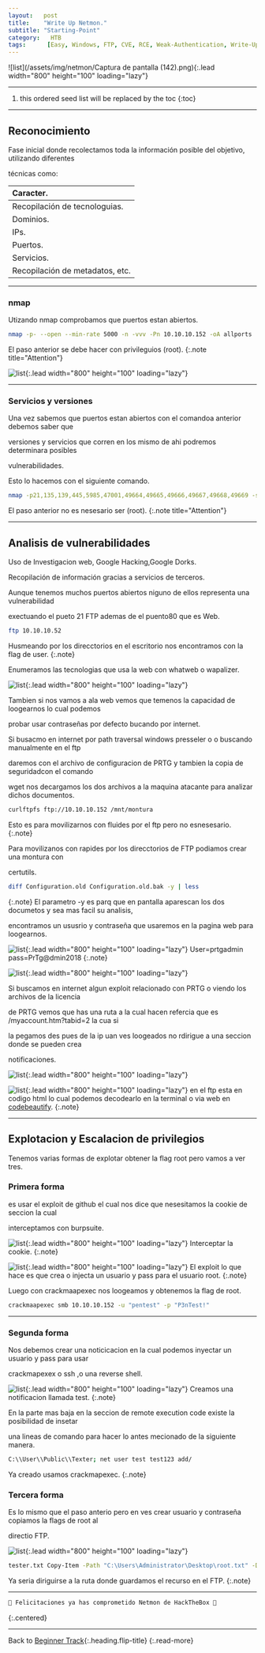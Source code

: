```yaml
---
layout:   post
title:    "Write Up Netmon."
subtitle: "Starting-Point"
category:   HTB
tags:      [Easy, Windows, FTP, CVE, RCE, Weak-Authentication, Write-Up-Machine, Starting-Point] 
---
```

![list](/assets/img/netmon/Captura de pantalla (142).png){:.lead width="800" height="100" loading="lazy"}

***
<!--more-->

1. this ordered seed list will be replaced by the toc
{:toc}

***

## Reconocimiento

Fase inicial donde recolectamos toda la información posible del objetivo, utilizando diferentes 

técnicas como:

| Caracter.                                   |
|:--------------------------------------------|
|Recopilación de tecnologuias.                |
|Dominios.                                    |
|IPs.                                         |
|Puertos.                                     |
|Servicios.                                   |
|Recopilación de metadatos, etc.              |


***
### nmap

Utizando nmap comprobamos que puertos estan abiertos.


```bash
nmap -p- --open --min-rate 5000 -n -vvv -Pn 10.10.10.152 -oA allports
```
El paso anterior se debe hacer con privileguios (root).
{:.note title="Attention"}

![list](/assets/img/netmon/Kali-2022-09-09-15-00-11.png){:.lead width="800" height="100" loading="lazy"}

***
### Servicios y versiones

Una vez sabemos que puertos estan abiertos con el comandoa anterior debemos saber que 

versiones y servicios que corren en los mismo de ahi podremos determinara posibles 

vulnerabilidades.

Esto lo hacemos con el siguiente comando.

```bash
nmap -p21,135,139,445,5985,47001,49664,49665,49666,49667,49668,49669 -sV -sC 10.10.10.152 -oN target
```
El paso anterior no es nesesario ser (root).
{:.note title="Attention"}

***
## Analisis de vulnerabilidades

Uso de Investigacion web, Google Hacking,Google Dorks.

Recopilación de información gracias a servicios de terceros.

Aunque tenemos muchos puertos abiertos niguno de ellos representa una vulnerabilidad 

exectuando el pueto 21 FTP ademas de el puento80 que es Web.

```bash
ftp 10.10.10.52
```
Husmeando por los direcctorios en el escritorio nos encontramos con la flag de user.
{:.note}

Enumeramos las tecnologias que usa la web con whatweb o wapalizer.

![list](/assets/img/netmon/Kali-2022-09-09-15-18-56.png){:.lead width="800" height="100" loading="lazy"}


Tambien si nos vamos a ala web vemos que temenos la capacidad de loogearnos lo cual podemos 

probar usar contraseñas por defecto bucando por internet.



Si busacmo en internet por path traversal windows presseler o o buscando manualmente en el ftp 

daremos con el archivo de configuracion de PRTG y tambien la copia de seguridadcon el comando 

wget nos decargamos los dos archivos a la maquina atacante para analizar dichos documentos.

```bash
curlftpfs ftp://10.10.10.152 /mnt/montura
```
Esto es para movilizarnos con fluides por el ftp pero no esnesesario. 
{:.note}

Para movilizanos con rapides por los direcctorios de FTP podiamos crear una montura con 

certutils.

```bash
diff Configuration.old Configuration.old.bak -y | less
```

{:.note}
El parametro -y es parq que en pantalla aparescan los dos documetos y sea mas facil su analisis, 

encontramos un ususrio y contraseña que usaremos en la pagina web para loogearnos.


![list](/assets/img/netmon/Kali-2022-09-09-16-20-57.png){:.lead width="800" height="100" loading="lazy"}
User=prtgadmin pass=PrTg@dmin2018
{:.note}

![list](/assets/img/netmon/Kali-2022-09-09-16-21-48.png){:.lead width="800" height="100" loading="lazy"}

Si buscamos en internet algun exploit relacionado con PRTG o viendo los archivos de la licencia 

de PRTG vemos que has una ruta a la cual hacen refercia que es /myaccount.htm?tabid=2 la cua si 

la pegamos des pues de la ip uan ves loogeados no rdirigue a una seccion donde se pueden crea 

notificaciones.

![list](/assets/img/netmon/Kali-2022-09-09-16-23-12.png){:.lead width="800" height="100" loading="lazy"}

![list](/assets/img/netmon/Kali-2022-09-09-16-37-44.png){:.lead width="800" height="100" loading="lazy"}
en el ftp esta en codigo html lo cual podemos decodearlo en la terminal o via web en [codebeautify].
{:.note}

[codebeautify]: https://codebeautify.org/html-decode-string

***
## Explotacion y Escalacion de privilegios

Tenemos varias formas de explotar obtener la flag root pero vamos a ver tres.

### Primera forma

es usar el exploit de github el cual nos dice que nesesitamos la cookie de seccion la cual 

interceptamos con burpsuite.

![list](/assets/img/netmon/Kali-2022-09-09-17-33-04.png){:.lead width="800" height="100" loading="lazy"}
Interceptar la cookie.
{:.note}

![list](/assets/img/netmon/Kali-2022-09-09-17-34-35.png){:.lead width="800" height="100" loading="lazy"}
El exploit lo que hace es que crea o injecta un  usuario y pass para el usuario root.
{:.note}

Luego con crackmaapexec nos loogeamos y obtenemos la flag de root.

```bash
crackmaapexec smb 10.10.10.152 -u "pentest" -p "P3nTest!"
```
***
### Segunda forma

Nos debemos crear una noticicacion en la cual podemos inyectar un usuario y pass para usar 

crackmapexex o ssh ,o una reverse shell.

![list](/assets/img/netmon/Kali-2022-09-09-16-49-48.png){:.lead width="800" height="100" loading="lazy"}
Creamos una notificacion llamada test.
{:.note}

En la parte mas baja en la seccion de remote execution code existe la posibilidad de insetar 

una lineas de comando para hacer lo antes mecionado de la siguiente manera.

```bash
C:\\User\\Public\\Texter; net user test test123 add/ 
```
Ya creado usamos crackmapexec. 
{:.note}

### Tercera forma

Es lo mismo que el paso anterio pero en ves crear usuario y contraseña copiamos la flags de root al 

directio FTP.

![list](/assets/img/netmon/Kali-2022-09-09-17-24-33.png){:.lead width="800" height="100" loading="lazy"}

```bash
tester.txt Copy-Item -Path "C:\Users\Administrator\Desktop\root.txt" -Destination "C:\Users\Public\texter.txt" -Recurse
```
Ya seria diriguirse a la  ruta donde guardamos el recurso en el FTP. 
{:.note}

***
```bash
🎉 Felicitaciones ya has comprometido Netmon de HackTheBox 🎉
```
{:.centered}
***

Back to [Beginner Track](2022-09-12-Beginner-Track.md){:.heading.flip-title}
{:.read-more}

